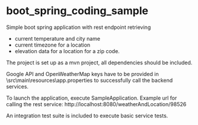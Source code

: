 # boot_spring_coding_sample
Simple boot spring application with rest endpoint retrieving
- current temperature and city name
- current timezone for a location
- elevation data for a location
for a zip code.

The project is set up as a mvn project, all dependencies should be included.

Google API and OpenWeatherMap keys have to be provided in \src\main\resources\app.properties to successfully call the backend services.

To launch the application, execute SampleApplication.
Example url for calling the rest service: http://localhost:8080/weatherAndLocation/98526

An integration test suite is included to execute basic service tests.
